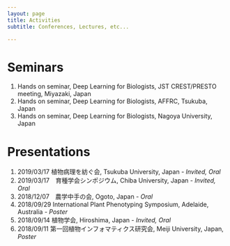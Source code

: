 ```yaml
---
layout: page
title: Activities
subtitle: Conferences, Lectures, etc...

---
```




# Seminars

1. Hands on seminar, Deep Learning for Biologists, JST CREST/PRESTO meeting, Miyazaki, Japan 
2. Hands on seminar, Deep Learning for Biologists, AFFRC, Tsukuba, Japan
3. Hands on seminar, Deep Learning for Biologists, Nagoya University, Japan

# Presentations

1. 2019/03/17    植物病理を紡ぐ会, Tsukuba University, Japan - *Invited, Oral* 
2. 2019/03/17　育種学会シンポジウム, Chiba University, Japan - *Invited, Oral*
3. 2018/12/07　農学中手の会, Ogoto, Japan - *Oral*
4. 2018/09/29    International Plant Phenotyping Symposium, Adelaide, Australia - *Poster*
5. 2018/09/14    植物学会, Hiroshima, Japan - *Invited, Oral*
6. 2018/09/11    第一回植物インフォマティクス研究会, Meiji University, Japan, *Poster*